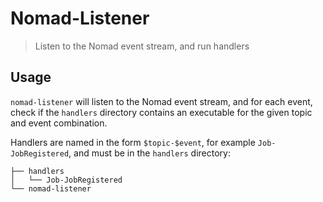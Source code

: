 # Nomad-Listener

> Listen to the Nomad event stream, and run handlers

## Usage

`nomad-listener` will listen to the Nomad event stream, and for each event, check if the `handlers` directory contains an executable for the given topic and event combination.

Handlers are named in the form `$topic-$event`, for example `Job-JobRegistered`, and must be in the `handlers` directory:

```
├── handlers
│   └── Job-JobRegistered
└── nomad-listener
```


